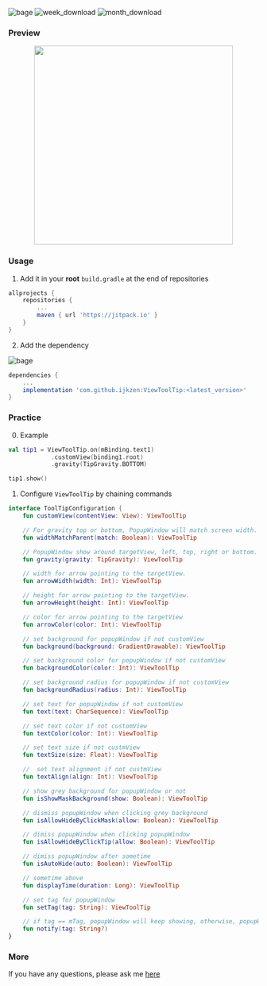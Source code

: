 ![bage](https://jitpack.io/v/ijkzen/ViewToolTip.svg) ![week_download](https://jitpack.io/v/ijkzen/ViewToolTip/week.svg) ![month_download](https://jitpack.io/v/ijkzen/ViewToolTip/month.svg)
### Preview

<div align=center><img style="height:400px" src="./preview/preview.gif"/></div>

### Usage

1. Add it in your **root**  `build.gradle` at the end of repositories

```groovy
allprojects {
	repositories {
		...
		maven { url 'https://jitpack.io' }
	}
}
```

2. Add the dependency

![bage](https://jitpack.io/v/ijkzen/ViewToolTip.svg)

```groovy
dependencies {
    ...
    implementation 'com.github.ijkzen:ViewToolTip:<latest_version>'
}
```

### Practice

0. Example

```kotlin
val tip1 = ViewToolTip.on(mBinding.text1)
            .customView(binding1.root)
            .gravity(TipGravity.BOTTOM)

tip1.show()
```





1. Configure `ViewToolTip` by chaining commands

```kotlin
interface ToolTipConfiguration {
    fun customView(contentView: View): ViewToolTip

    // For gravity top or bottom, PopupWindow will match screen width.
    fun widthMatchParent(match: Boolean): ViewToolTip

    // PopupWindow show around targetView, left, top, right or bottom.
    fun gravity(gravity: TipGravity): ViewToolTip

    // width for arrow pointing to the targetView.
    fun arrowWidth(width: Int): ViewToolTip

    // height for arrow pointing to the targetView.
    fun arrowHeight(height: Int): ViewToolTip

    // color for arrow pointing to the targetView
    fun arrowColor(color: Int): ViewToolTip

    // set background for popupWindow if not customView
    fun background(background: GradientDrawable): ViewToolTip

    // set background color for popupWindow if not customView
    fun backgroundColor(color: Int): ViewToolTip

    // set background radius for popupWindow if not customView
    fun backgroundRadius(radius: Int): ViewToolTip

    // set text for popupWindow if not customView
    fun text(text: CharSequence): ViewToolTip

    // set text color if not customView
    fun textColor(color: Int): ViewToolTip

    // set text size if not custmView
    fun textSize(size: Float): ViewToolTip

    //  set text alignment if not custmView
    fun textAlign(align: Int): ViewToolTip

    // show grey background for popupWindow or not
    fun isShowMaskBackground(show: Boolean): ViewToolTip

    // dismiss popupWindow when clicking grey background 
    fun isAllowHideByClickMask(allow: Boolean): ViewToolTip

    // dimiss popupWindow when clicking popupWindow
    fun isAllowHideByClickTip(allow: Boolean): ViewToolTip

    // dimiss popupWindow after sometime
    fun isAutoHide(auto: Boolean): ViewToolTip

    // sometime above
    fun displayTime(duration: Long): ViewToolTip

    // set tag for popupWindow
    fun setTag(tag: String): ViewToolTip

    // if tag == mTag, popupWindow will keep showing, otherwise, popupWindow will dismiss
    fun notify(tag: String?)
}
```

### More

If you have any questions, please ask me [here](https://github.com/ijkzen/ViewToolTip/issues)